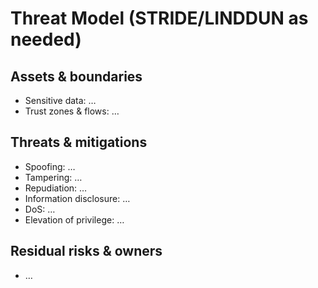 # Threat Model (STRIDE/LINDDUN as needed)

## Assets & boundaries

- Sensitive data: …
- Trust zones & flows: …

## Threats & mitigations

- Spoofing: …
- Tampering: …
- Repudiation: …
- Information disclosure: …
- DoS: …
- Elevation of privilege: …

## Residual risks & owners

- …

